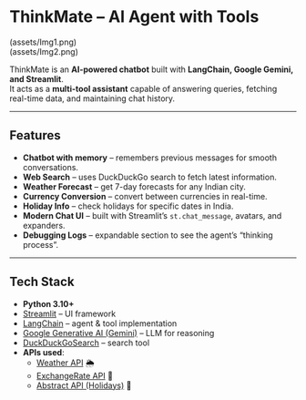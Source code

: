 # ThinkMate – AI Agent with Tools  
(assets/Img1.png)   
(assets/Img2.png)  

ThinkMate is an **AI-powered chatbot** built with **LangChain, Google Gemini, and Streamlit**.  
It acts as a **multi-tool assistant** capable of answering queries, fetching real-time data, and maintaining chat history.  

---

##  Features  
-  **Chatbot with memory** – remembers previous messages for smooth conversations.  
-  **Web Search** – uses DuckDuckGo search to fetch latest information.  
-  **Weather Forecast** – get 7-day forecasts for any Indian city.  
- **Currency Conversion** – convert between currencies in real-time.  
- **Holiday Info** – check holidays for specific dates in India.  
- **Modern Chat UI** – built with Streamlit’s `st.chat_message`, avatars, and expanders.  
- **Debugging Logs** – expandable section to see the agent’s “thinking process”.  

---

##  Tech Stack  
- **Python 3.10+**  
- [Streamlit](https://streamlit.io/) – UI framework  
- [LangChain](https://www.langchain.com/) – agent & tool implementation  
- [Google Generative AI (Gemini)](https://ai.google/) – LLM for reasoning  
- [DuckDuckGoSearch](https://pypi.org/project/duckduckgo-search/) – search tool  
- **APIs used**:  
  - [Weather API](https://www.weatherapi.com/) 🌦️  
  - [ExchangeRate API](https://www.exchangerate-api.com/) 💱  
  - [Abstract API (Holidays)](https://www.abstractapi.com/holidays-api) 📅  


